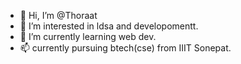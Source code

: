 - 👋 Hi, I’m @Thoraat
- 👀 I’m interested in ldsa and developomentt.
- 🌱 I’m currently learning web dev.
- 📫 currently pursuing btech(cse) from IIIT Sonepat.
<!---
Thoraat/Thoraat is a ✨ special ✨ repository because its `README.md` (this file) appears on your GitHub profile.
You can click the Preview link to take a look at your changes.
--->
